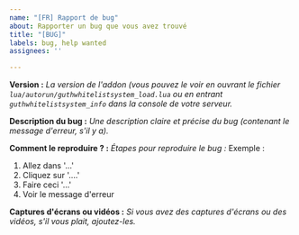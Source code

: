 ```yaml
---
name: "[FR] Rapport de bug"
about: Rapporter un bug que vous avez trouvé
title: "[BUG]"
labels: bug, help wanted
assignees: ''

---
```


**Version :** *La version de l'addon (vous pouvez le voir en ouvrant le fichier `lua/autorun/guthwhitelistsystem_load.lua` ou en entrant `guthwhitelistsystem_info` dans la console de votre serveur.*

**Description du bug :** 
*Une description claire et précise du bug (contenant le message d'erreur, s'il y a).*

**Comment le reproduire ? :** 
*Étapes pour reproduire le bug :*
Exemple :
1. Allez dans '...'
2. Cliquez sur '....'
3. Faire ceci '...'
4. Voir le message d'erreur

**Captures d'écrans ou vidéos :**
*Si vous avez des captures d'écrans ou des vidéos, s'il vous plait, ajoutez-les.*
